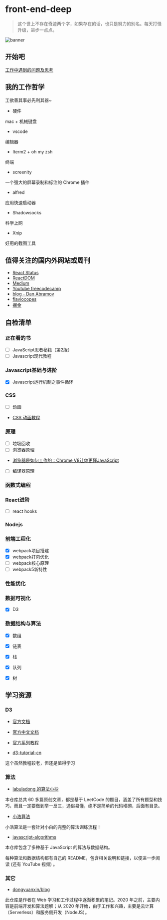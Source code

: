 # front-end-deep

> 这个世上不存在奇迹两个字，如果存在的话，也只是努力的别名。每天打怪升级，进步一点点。

![banner](https://cdn.pixabay.com/photo/2016/10/23/23/11/light-bulbs-1765053_1280.jpg)

## 开始吧

[工作中遇到的问题及思考](https://github.com/weiTimes/front-end-deep/blob/main/question.md)

## 我的工作哲学

工欲善其事必先利其器~

* 硬件

mac + 机械键盘

* vscode

编辑器

* Iterm2 + oh my zsh

终端

* screenity

一个强大的屏幕录制和标注的 Chrome 插件

* alfred

应用快速启动器

* Shadowsocks

科学上网

* Xnip

好用的截图工具

## 值得关注的国内外网站或周刊

* [React Status](https://docschina.org/weekly/react/docs/)
* [ReactDOM](https://reactdom.com/)
* [Medium](https://medium.com/)
* [Youtube freecodecamp](https://www.youtube.com/channel/UC8butISFwT-Wl7EV0hUK0BQ)
* [blog - Dan Abramov](https://overreacted.io/)
* [flaviocopes](https://flaviocopes.com/)
* [掘金](https://juejin.im/)


## 自检清单

### 正在看的书

- [ ] JavaScript忍者秘籍（第2版）
- [ ] Javascript现代教程

### Javascript基础与进阶

- [x] Javascript运行机制之事件循环

### CSS

- [ ] 动画
* [CSS 动画教程](https://h-wakanda.github.io/css-animation-101-cn/)

### 原理

- [ ] 垃圾回收
- [ ] 浏览器原理
* [浏览器是如何工作的：Chrome V8让你更懂JavaScript](https://mp.weixin.qq.com/s/IErDTGGr6GRPV4MlWv9Lnw)
- [ ] 编译器原理

### 函数式编程

### React进阶

- [ ] react hooks

### Nodejs

### 前端工程化

- [x] webpack项目搭建
- [x] webpack打包优化
- [ ] webpack核心原理
- [ ] webpack5新特性

### 性能优化

### 数据可视化

- [x] D3

### 数据结构与算法

- [x] 数组
- [x] 链表
- [x] 栈
- [x] 队列
- [x] 树


## 学习资源

### D3

* [官方文档](https://d3js.org/)

* [官方中文文档](https://d3js.org.cn/)

* [官方系列教程](https://observablehq.com/@d3/learn-d3)

* [d3-tutorial-cn](http://pkuwwt.github.io/d3-tutorial-cn/about.html)

这个虽然教程较老，但还是值得学习

### 算法

* [labuladong 的算法小抄](https://github.com/labuladong/fucking-algorithm)

本仓库总共 60 多篇原创文章，都是基于 LeetCode 的题目，涵盖了所有题型和技巧，而且一定要做到举一反三，通俗易懂，绝不是简单的代码堆砌，后面有目录。

* [小浩算法](https://github.com/geekxh/hello-algorithm)

小浩算法是一套针对小白的完整的算法训练流程！

* [javascript-algorithms](https://github.com/trekhleb/javascript-algorithms)

本仓库包含了多种基于 JavaScript 的算法与数据结构。

每种算法和数据结构都有自己的 README，包含相关说明和链接，以便进一步阅读 (还有 YouTube 视频) 。

### 其它

* [dongyuanxin/blog](https://github.com/dongyuanxin/blog)

此仓库是作者在 Web 学习和工作过程中逐渐积累的笔记。2020 年之前，主要内容是前端开发和算法题解；从 2020 年开始，由于工作和兴趣，主要是云计算（Serverless）和服务侧开发（NodeJS）。
